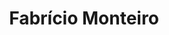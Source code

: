 ---
title: "Fabrício Monteiro"
headline: "AWS User Group Leader Lisbon"
linkedin: "https://www.linkedin.com/in/wernervogels/"
---